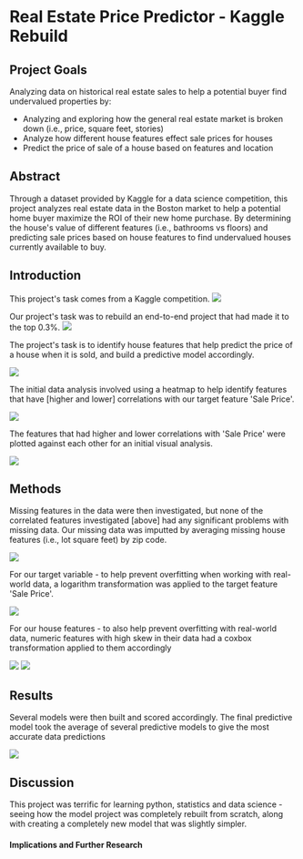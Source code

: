 # Real Estate Price Predictor - Kaggle Rebuild

## Project Goals

Analyzing data on historical real estate sales to help a potential buyer find undervalued properties by:
- Analyzing and exploring how the general real estate market is broken down (i.e., price, square feet, stories)
- Analyze how different house features effect sale prices for houses
- Predict the price of sale of a house based on features and location

## Abstract

Through a dataset provided by Kaggle for a data science competition, this project analyzes real estate data in the Boston market to help a potential home buyer maximize the ROI of their new home purchase. By determining the house's value of different features (i.e., bathrooms vs floors) and predicting sale prices based on house features to find undervalued houses currently available to buy.


## Introduction

This project's task comes from a Kaggle competition.
![](images/Real%20Estate%20-%20Kaggle%20Competition.PNG)

Our project's task was to rebuild an end-to-end project that had made it to the top 0.3%.
![](images/Real%20Estate%20Project%20Model.PNG)

The project's task is to identify house features that help predict the price of a house when it is sold, and build a predictive model accordingly.

![](images/Real%20Estate%20Sale%20Price.PNG)

The initial data analysis involved using a heatmap to help identify features that have [higher and lower] correlations with our target feature 'Sale Price'.

![](images/Real%20Estate%20Heatmap.PNG)

The features that had higher and lower correlations with 'Sale Price' were plotted against each other for an initial visual analysis.

![](images/Real%20Estate%20Pairplot.PNG)

## Methods

Missing features in the data were then investigated, but none of the correlated features investigated [above] had any significant problems with missing data. Our missing data was imputted by averaging missing house features (i.e., lot square feet) by zip code.

![](images/Real%20Estate%20Missing%20Features.PNG)

For our target variable - to help prevent overfitting when working with real-world data, a logarithm transformation was applied to the target feature 'Sale Price'.

![](images/Real%20Estate%20Sale%20Price%20Log.PNG)

For our house features - to also help prevent overfitting with real-world data, numeric features with high skew in their data had a coxbox transformation applied to them accordingly

![](images/Real%20Estate%20Numbers%20Boxplot.PNG)
![](images/Real%20Estate%20Numbers%20Boxplot%20Boxcox.PNG)

## Results

Several models were then built and scored accordingly. The final predictive model took the average of several predictive models to give the most accurate data predictions

![](images/Real%20Estate%20Model%20Scores.PNG)

## Discussion

This project was terrific for learning python, statistics and data science - seeing how the model project was completely rebuilt from scratch, along with creating a completely new model that was slightly simpler.

#### Implications and Further Research

